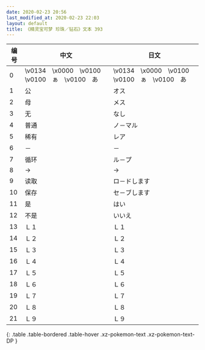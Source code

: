 ```yaml
---
date: 2020-02-23 20:56
last_modified_at: 2020-02-23 22:03
layout: default
title: 《精灵宝可梦 珍珠／钻石》文本 393
---
```

| 编号 | 中文 | 日文 |
| ---- | ---- | ---- |
| 0 | \v0134　\x0000　\v0100　　　\v0100　ぁ　\v0100　あ | \v0134　\x0000　\v0100　　　\v0100　ぁ　\v0100　あ |
| 1 | 公 | オス |
| 2 | 母 | メス |
| 3 | 无 | なし |
| 4 | 普通 | ノ－マル |
| 5 | 稀有 | レア |
| 6 | － | － |
| 7 | 循环 | ル－プ |
| 8 | → | → |
| 9 | 读取 | ロ－ドします |
| 10 | 保存 | セ－ブします |
| 11 | 是 | はい |
| 12 | 不是 | いいえ |
| 13 | Ｌ１ | Ｌ１ |
| 14 | Ｌ２ | Ｌ２ |
| 15 | Ｌ３ | Ｌ３ |
| 16 | Ｌ４ | Ｌ４ |
| 17 | Ｌ５ | Ｌ５ |
| 18 | Ｌ６ | Ｌ６ |
| 19 | Ｌ７ | Ｌ７ |
| 20 | Ｌ８ | Ｌ８ |
| 21 | Ｌ９ | Ｌ９ |
{: .table .table-bordered .table-hover .xz-pokemon-text .xz-pokemon-text-DP }